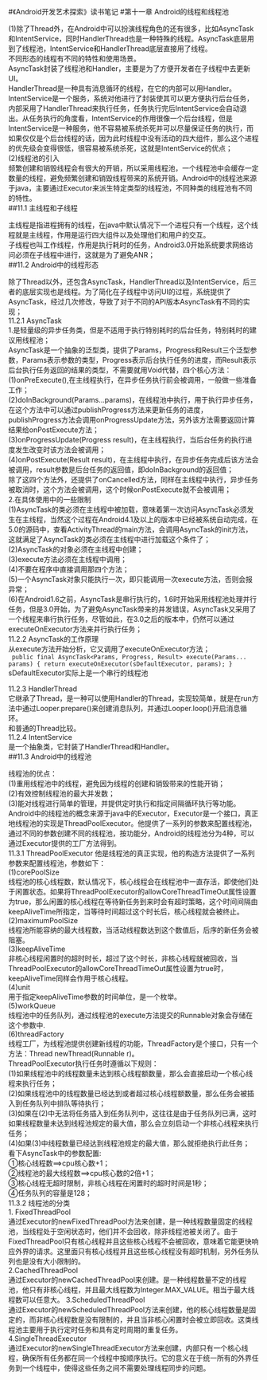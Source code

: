 #《Android开发艺术探索》读书笔记
#第十一章 Android的线程和线程池
	
(1)除了Thread外，在Android中可以扮演线程角色的还有很多，比如AsyncTask和IntentService，同时HandlerThread也是一种特殊的线程。AsyncTask底层用到了线程池，IntentService和HandlerThread底层直接用了线程。<br>
	不同形态的线程有不同的特性和使用场景。<br>
	AsyncTask封装了线程池和Handler，主要是为了方便开发者在子线程中去更新UI。<br>
	HandlerThread是一种具有消息循环的线程，在它的内部可以用Handler。<br>
	IntentService是一个服务，系统对他进行了封装使其可以更方便执行后台任务，内部采用了HandlerThread来执行任务，任务执行完后IntentService会自动退出。从任务执行的角度看，IntentService的作用很像一个后台线程，但是IntentService是一种服务，他不容易被系统杀死并可以尽量保证任务的执行，而如果仅仅是个后台线程的话，因为此时线程中没有活动的四大组件，那么这个进程的优先级会变得很低，很容易被系统杀死，这就是IntentService的优点；<br>
	(2)线程池的引入<br>
	频繁创建和销毁线程会有很大的开销，所以采用线程池，一个线程池中会缓存一定数量的线程，避免频繁创建和销毁线程带来的系统开销。Android中的线程池来源于java，主要通过Executor来派生特定类型的线程池，不同种类的线程池有不同的特性。<br>
##11.1 主线程和子线程
	
主线程是指进程拥有的线程，在java中默认情况下一个进程只有一个线程，这个线程就是主线程，作用是运行四大组件以及处理他们和用户的交互。<br>
	子线程也叫工作线程，作用是执行耗时的任务，Android3.0开始系统要求网络访问必须在子线程中进行，这就是为了避免ANR；<br>
##11.2 Android中的线程形态
	
除了Thread以外，还包含AsyncTask，HandlerThread以及IntentService，后三者的底层实现也是线程。为了简化在子线程中访问UI的过程，系统提供了AsyncTask，经过几次修改，导致了对于不同的API版本AsyncTask有不同的实现；<br>
11.2.1 AsyncTask<br>
	1.是轻量级的异步任务类，但是不适用于执行特别耗时的后台任务，特别耗时的建议用线程池；<br>
	AsyncTask是一个抽象的泛型类，提供了Params，Progress和Result三个泛型参数，Params表示参数的类型，Progress表示后台执行任务的进度，而Result表示后台执行任务返回的结果的类型，不需要就用Void代替，四个核心方法：<br>
	(1)onPreExecute(),在主线程执行，在异步任务执行前会被调用，一般做一些准备工作；<br>
	(2)doInBackground(Params...params)，在线程池中执行，用于执行异步任务，在这个方法中可以通过publishProgress方法来更新任务的进度，publishProgress方法会调用onProgressUpdate方法，另外该方法需要返回计算结果给onPostExecute方法；<br>
	(3)onProgressUpdate(Progress result)，在主线程执行，当后台任务的执行进度发生改变时该方法会被调用；<br>
	(4)onPostExecute(Result result)，在主线程中执行，在异步任务完成后该方法会被调用，result参数是后台任务的返回值，即doInBackground的返回值；<br>
	除了这四个方法外，还提供了onCancelled方法，同样在主线程中执行，异步任务被取消时，这个方法会被调用，这个时候onPostExecute就不会被调用；<br>
	2.在具体使用中的一些限制<br>
	(1)AsyncTask的类必须在主线程中被加载，意味着第一次访问AsyncTask必须发生在主线程，当然这个过程在Android4.1及以上的版本中已经被系统自动完成，在5.0的源码中，查看ActivityThread的main方法，会调用AsyncTask的init方法，这就满足了AsyncTask的类必须在主线程中进行加载这个条件了；<br>
	(2)AsyncTask的对象必须在主线程中创建；<br>
	(3)execute方法必须在主线程中调用；<br>
	(4)不要在程序中直接调用那四个方法；<br>
	(5)一个AsyncTask对象只能执行一次，即只能调用一次execute方法，否则会报异常；<br>
	(6)在Android1.6之前，AsyncTask是串行执行的，1.6时开始采用线程池处理并行任务，但是3.0开始，为了避免AsyncTask带来的并发错误，AsyncTask又采用了一个线程来串行执行任务，尽管如此，在3.0之后的版本中，仍然可以通过executeOnExecutor方法来并行执行任务；<br>
11.2.2 AsyncTask的工作原理<br>
	从execute方法开始分析，它又调用了executeOnExecutor方法；<br>
	` public final AsyncTask<Params, Progress, Result> execute(Params... params) {
        return executeOnExecutor(sDefaultExecutor, params);
    }`
sDefaultExecutor实际上是一个串行的线程池
	
11.2.3 HandlerThread<br>
	它继承了Thread，是一种可以使用Handler的Thread，实现较简单，就是在run方法中通过Looper.prepare()来创建消息队列，并通过Looper.loop()开启消息循环。<br>
	和普通的Thread比较。<br>
11.2.4 IntentService<br>
	是一个抽象类，它封装了HandlerThread和Handler。<br>
##11.3 Android中的线程池
	
线程池的优点：<br>
	(1)重用线程池中的线程，避免因为线程的创建和销毁带来的性能开销；<br>
	(2)有效控制线程池的最大并发数；<br>
	(3)能对线程进行简单的管理，并提供定时执行和指定间隔循环执行等功能。<br>
	 Android中的线程池的概念来源于java中的Executor，Executor是一个接口，真正地线程池的实现是ThreadPoolExecutor。他提供了一系列的参数来配置线程池，通过不同的参数创建不同的线程池，按功能分，Android的线程池分为4种，可以通过Executor提供的工厂方法得到。<br>
11.3.1 ThreadPoolExecutor
	他是线程池的真正实现，他的构造方法提供了一系列参数来配置线程池，参数如下：<br>
	(1)corePoolSize<br>
	线程池的核心线程数，默认情况下，核心线程会在线程池中一直存活，即使他们处于闲置状态。如果将ThreadPoolExecutor的allowCoreThreadTimeOut属性设置为true，那么闲置的核心线程在等待新任务到来时会有超时策略，这个时间间隔由keepAliveTime所指定，当等待时间超过这个时长后，核心线程就会被终止。<br>
	(2)maximumPoolSize<br>
	线程池所能容纳的最大线程数，当活动线程数达到这个数值后，后序的新任务会被阻塞。<br>
	(3)keepAliveTime<br>
	非核心线程闲置时的超时时长，超过了这个时长，非核心线程就被回收，当ThreadPoolExecutor的allowCoreThreadTimeOut属性设置为true时，keepAliveTime同样会作用于核心线程。<br>
	(4)unit<br>
	用于指定keepAliveTime参数的时间单位，是一个枚举。<br>
	(5)workQueue<br>
	线程池中的任务队列，通过线程池的execute方法提交的Runnable对象会存储在这个参数中.<br>
	(6)threadFactory<br>
	线程工厂，为线程池提供创建新线程的功能，ThreadFactory是个接口，只有一个方法：Thread newThread(Runnable r)。<br> 
	ThreadPoolExecutor执行任务时遵循以下规则：<br> 
	(1)如果线程池中的线程数量未达到核心线程额数量，那么会直接启动一个核心线程来执行任务；<br> 
	(2)如果线程池中的线程数量已经达到或者超过核心线程额数量，那么任务会被插入到任务队列中排队等待执行；<br>
	(3)如果在(2)中无法将任务插入到任务队列中，这往往是由于任务队列已满，这时如果线程数量未达到线程池规定的最大值，那么会立刻启动一个非核心线程来执行任务；<br> 
	(4)如果(3)中线程数量已经达到线程池规定的最大值，那么就拒绝执行此任务；<br> 
	看下AsyncTask中的参数配置:<br> 
	①核心线程数==>cpu核心数+1；<br> 
	②线程池的最大线程数==>cpu核心数的2倍+1；<br> 
	③核心线程无超时限制，非核心线程在闲置时的超时时间是1秒；<br> 
	④任务队列的容量是128；<br> 
11.3.2 线程池的分类<br> 
	1. FixedThreadPool<br> 
	通过Executor的newFixedThreadPool方法来创建，是一种线程数量固定的线程池，当线程处于空闲状态时，他们并不会回收，除非线程池被关闭了。由于FixedThreadPool只有核心线程并且这些核心线程不会被回收，意味着它能更快响应外界的请求。这里面只有核心线程并且这些核心线程没有超时机制，另外任务队列也是没有大小限制的。<br> 
	2.CachedThreadPool<br> 
	通过Executor的newCachedThreadPool来创建。是一种线程数量不定的线程池，他只有非核心线程，并且最大线程数为Integer.MAX_VALUE。相当于最大线程数可以任意大。
	3.ScheduledThreadPool<br>
	通过Executor的newScheduledThreadPool方法来创建，他的核心线程数量是固定的，而非核心线程数是没有限制的，并且当非核心闲置时会被立即回收。这类线程池主要用于执行定时任务和具有定时周期的重复任务。<br> 
	4.SingleThreadExecutor<br> 
	通过Executor的newSingleThreadExecutor方法来创建，内部只有一个核心线程，确保所有任务都在同一个线程中按顺序执行。它的意义在于统一所有的外界任务到一个线程中，使得这些任务之间不需要处理线程同步的问题。